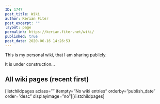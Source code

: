 ```yaml
---
ID: 1747
post_title: Wiki
author: Kérian Fiter
post_excerpt: ""
layout: page
permalink: https://kerian.fiter.net/wiki/
published: true
post_date: 2020-06-16 14:26:53
---
```

<!-- wp:paragraph -->

This is my personal wiki, that I am sharing publicly.

<!-- /wp:paragraph -->

<!-- wp:paragraph -->

It is under construction...

<!-- /wp:paragraph -->

<!-- wp:heading -->

## All wiki pages (recent first)

<!-- /wp:heading -->



<!-- wp:shortcode --> [listchildpages aclass=”” ifempty=”No wiki entries” orderby=”publish_date” order=”desc” displayimage=”no”][/listchildpages] 

<!-- /wp:shortcode -->

<!-- wp:uagb/post-grid {"block_id":"48feb1d3-2280-4893-854b-0d60fb6b884b","categories":"26","taxonomyType":"post_tag","postsToShow":500,"displayPostExcerpt":false,"displayPostAuthor":false,"displayPostComment":false,"paginationMarkup":"empty"} /-->